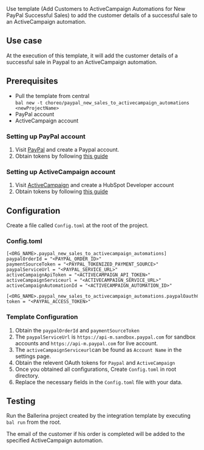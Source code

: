 Use template (Add Customers to ActiveCampaign Automations for New PayPal Successful Sales) to add the customer details of a successful sale to an ActiveCampaign automation.

## Use case
At the execution of this template, it will add the customer details of a successful sale in Paypal to an ActiveCampaign automation.

## Prerequisites
* Pull the template from central  
  `bal new -t choreo/paypal_new_sales_to_activecampaign_automations <newProjectName>`
* PayPal account
* ActiveCampaign account

### Setting up PayPal account
1. Visit [PayPal](https://www.paypal.com/lk/home) and create a Paypal account.
2. Obtain tokens by following [this guide](https://developer.paypal.com/api/rest/authentication/)

### Setting up ActiveCampaign account
1. Visit [ActiveCampaign](https://app.hubspot.com/) and create a HubSpot Developer account
2. Obtain tokens by following [this guide](https://developers.hubspot.com/docs/api/oauth-quickstart-guide) 

## Configuration
Create a file called `Config.toml` at the root of the project.

### Config.toml 

```
[<ORG_NAME>.paypal_new_sales_to_activecampaign_automations]
paypalOrderId = "<PAYPAL_ORDER_ID>"
paymentSourceToken = "<PAYPAL_TOKENIZED_PAYMENT_SOURCE>"
paypalServiceUrl = "<PAYPAL_SERVICE_URL>"
activeCampaignApiToken = "<ACTIVECAMPAIGN_API_TOKEN>"
activeCampaignServiceurl = "<ACTIVECAMPAIGN_SERVICE_URL>"
activeCampaignAutomationId = "<ACTIVECAMPAIGN_AUTOMATION_ID>"

[<ORG_NAME>.paypal_new_sales_to_activecampaign_automations.paypalOauthConfig]
token = "<PAYPAL_ACCESS_TOKEN>"

```

### Template Configuration
1. Obtain the `paypalOrderId` and `paymentSourceToken`
2. The `paypalServiceUrl` is `https://api-m.sandbox.paypal.com` for sandbox accounts and `https://api-m.paypal.com` for live account.
3. The `activeCampaignServiceurl`can be found as `Account Name` in the settings page.
4. Obtain the relevent OAuth tokens for `Paypal` and `ActiveCampaign`
5. Once you obtained all configurations, Create `Config.toml` in root directory.
6. Replace the necessary fields in the `Config.toml` file with your data.

## Testing
Run the Ballerina project created by the integration template by executing `bal run` from the root.

The email of the customer if his order is completed will be added to the specified ActiveCampaign automation.
